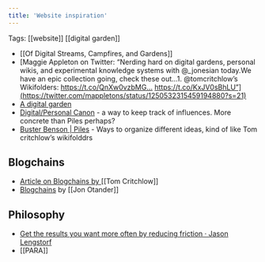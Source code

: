 ```yaml
---
title: 'Website inspiration'
---
```


Tags: [[website]] [[digital garden]]

- [[Of Digital Streams, Campfires, and Gardens]]
- [Maggie Appleton on Twitter: “Nerding hard on digital gardens, personal wikis, and experimental knowledge systems with @\_jonesian today.We have an epic collection going, check these out…1. @tomcritchlow’s Wikifolders: https://t.co/QnXw0vzbMG… https://t.co/KxJV0sBhLU”](https://twitter.com/mappletons/status/1250532315459194880?s=21)
- [A digital garden](https://tomcritchlow.com/)
- [Digital/Personal Canon](https://GitHub.com/bschlagel/canonize/) - a way to keep track of influences. More concrete than Piles perhaps?
- [Buster Benson | Piles](https://busterbenson.com/piles/) - Ways to organize different ideas, kind of like Tom critchlow’s wikifolddrs

## Blogchains

- [Article on Blogchains by ](https://tomcritchlow.com/blogchains/) [[Tom Critchlow]]
- [Blogchains](https://johno.com/blogchains/) by [[Jon Otander]]

## Philosophy

- [Get the results you want more often by reducing friction · Jason Lengstorf](https://lengstorf.com/reduce-friction/)
- [[PARA]]
